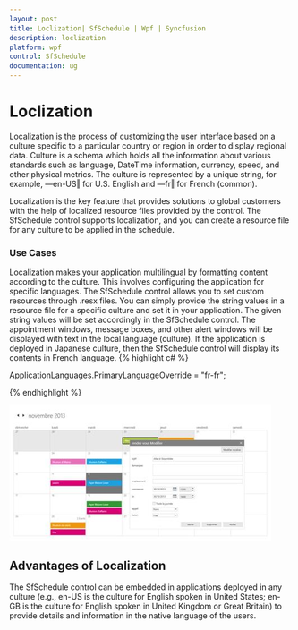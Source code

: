 ```yaml
---
layout: post
title: Loclization| SfSchedule | Wpf | Syncfusion
description: loclization
platform: wpf
control: SfSchedule
documentation: ug
---
```


# Loclization

Localization is the process of customizing the user interface based on a culture specific to a particular country or region in order to display regional data. Culture is a schema which holds all the information about various standards such as language, DateTime information, currency, speed, and other physical metrics. The culture is represented by a unique string, for example, ―en-US‖ for U.S. English and ―fr‖ for French (common).

Localization is the key feature that provides solutions to global customers with the help of localized resource files provided by the control. The SfSchedule control supports localization, and you can create a resource file for any culture to be applied in the schedule.

### Use Cases

Localization makes your application multilingual by formatting content according to the culture. This involves configuring the application for specific languages. The SfSchedule control allows you to set custom resources through .resx files. You can simply provide the string values in a resource file for a specific culture and set it in your application. The given string values will be set accordingly in the SfSchedule control. The appointment windows, message boxes, and other alert windows will be displayed with text in the local language (culture). If the application is deployed in Japanese culture, then the SfSchedule control will display its contents in French language.
{% highlight c# %}


ApplicationLanguages.PrimaryLanguageOverride = "fr-fr";

{% endhighlight  %}

![](Loclization_images/Loclization_img1.jpeg)





## Advantages of Localization

The SfSchedule control can be embedded in applications deployed in any culture (e.g., en-US is the culture for English spoken in United States; en-GB is the culture for English spoken in United Kingdom or Great Britain) to provide details and information in the native language of the users.

